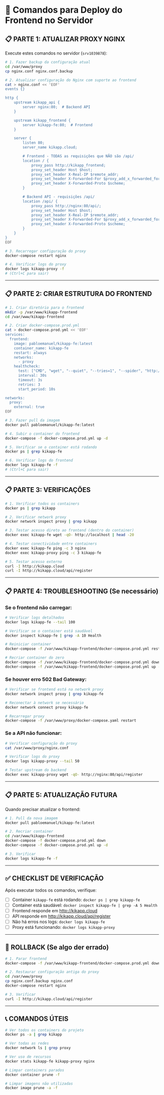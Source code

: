 # 🚀 Comandos para Deploy do Frontend no Servidor

## 📋 PARTE 1: ATUALIZAR PROXY NGINX

Execute estes comandos no servidor (`srv1039878`):

```bash
# 1. Fazer backup da configuração atual
cd /var/www/proxy
cp nginx.conf nginx.conf.backup

# 2. Atualizar configuração do Nginx com suporte ao frontend
cat > nginx.conf << 'EOF'
events {}

http {
    upstream kikapp_api {
        server nginx:80;  # Backend API
    }

    upstream kikapp_frontend {
        server kikapp-fe:80;  # Frontend
    }

    server {
        listen 80;
        server_name kikapp.cloud;

        # Frontend - TODAS as requisições que NÃO são /api/
        location / {
            proxy_pass http://kikapp_frontend;
            proxy_set_header Host $host;
            proxy_set_header X-Real-IP $remote_addr;
            proxy_set_header X-Forwarded-For $proxy_add_x_forwarded_for;
            proxy_set_header X-Forwarded-Proto $scheme;
        }

        # Backend API - requisições /api/
        location /api/ {
            proxy_pass http://nginx:80/api/;
            proxy_set_header Host $host;
            proxy_set_header X-Real-IP $remote_addr;
            proxy_set_header X-Forwarded-For $proxy_add_x_forwarded_for;
            proxy_set_header X-Forwarded-Proto $scheme;
        }
    }
}
EOF

# 3. Recarregar configuração do proxy
docker-compose restart nginx

# 4. Verificar logs do proxy
docker logs kikapp-proxy -f
# (Ctrl+C para sair)
```

---

## 📋 PARTE 2: CRIAR ESTRUTURA DO FRONTEND

```bash
# 1. Criar diretório para o frontend
mkdir -p /var/www/kikapp-frontend
cd /var/www/kikapp-frontend

# 2. Criar docker-compose.prod.yml
cat > docker-compose.prod.yml << 'EOF'
services:
  frontend:
    image: pabloemanuel/kikapp-fe:latest
    container_name: kikapp-fe
    restart: always
    networks:
      - proxy
    healthcheck:
      test: ["CMD", "wget", "--quiet", "--tries=1", "--spider", "http://localhost/"]
      interval: 30s
      timeout: 3s
      retries: 3
      start_period: 10s

networks:
  proxy:
    external: true
EOF

# 3. Fazer pull da imagem
docker pull pabloemanuel/kikapp-fe:latest

# 4. Subir o container do frontend
docker-compose -f docker-compose.prod.yml up -d

# 5. Verificar se o container está rodando
docker ps | grep kikapp-fe

# 6. Verificar logs do frontend
docker logs kikapp-fe -f
# (Ctrl+C para sair)
```

---

## 📋 PARTE 3: VERIFICAÇÕES

```bash
# 1. Verificar todos os containers
docker ps | grep kikapp

# 2. Verificar network proxy
docker network inspect proxy | grep kikapp

# 3. Testar acesso direto ao frontend (dentro do container)
docker exec kikapp-fe wget -qO- http://localhost | head -20

# 4. Testar conectividade entre containers
docker exec kikapp-fe ping -c 3 nginx
docker exec kikapp-proxy ping -c 3 kikapp-fe

# 5. Testar acesso externo
curl -I http://kikapp.cloud
curl -I http://kikapp.cloud/api/register
```

---

## 📋 PARTE 4: TROUBLESHOOTING (Se necessário)

### Se o frontend não carregar:

```bash
# Verificar logs detalhados
docker logs kikapp-fe --tail 100

# Verificar se o container está saudável
docker inspect kikapp-fe | grep -A 10 Health

# Reiniciar container
docker-compose -f /var/www/kikapp-frontend/docker-compose.prod.yml restart

# Recriar container do zero
docker-compose -f /var/www/kikapp-frontend/docker-compose.prod.yml down
docker-compose -f /var/www/kikapp-frontend/docker-compose.prod.yml up -d
```

### Se houver erro 502 Bad Gateway:

```bash
# Verificar se frontend está na network proxy
docker network inspect proxy | grep kikapp-fe

# Reconectar à network se necessário
docker network connect proxy kikapp-fe

# Recarregar proxy
docker-compose -f /var/www/proxy/docker-compose.yaml restart
```

### Se a API não funcionar:

```bash
# Verificar configuração do proxy
cat /var/www/proxy/nginx.conf

# Verificar logs do proxy
docker logs kikapp-proxy --tail 50

# Testar upstream do backend
docker exec kikapp-proxy wget -qO- http://nginx:80/api/register
```

---

## 📋 PARTE 5: ATUALIZAÇÃO FUTURA

Quando precisar atualizar o frontend:

```bash
# 1. Pull da nova imagem
docker pull pabloemanuel/kikapp-fe:latest

# 2. Recriar container
cd /var/www/kikapp-frontend
docker-compose -f docker-compose.prod.yml down
docker-compose -f docker-compose.prod.yml up -d

# 3. Verificar
docker logs kikapp-fe -f
```

---

## ✅ CHECKLIST DE VERIFICAÇÃO

Após executar todos os comandos, verifique:

- [ ] Container `kikapp-fe` está rodando: `docker ps | grep kikapp-fe`
- [ ] Container está saudável: `docker inspect kikapp-fe | grep -A 5 Health`
- [ ] Frontend responde em http://kikapp.cloud
- [ ] API responde em http://kikapp.cloud/api/register
- [ ] Não há erros nos logs: `docker logs kikapp-fe`
- [ ] Proxy está funcionando: `docker logs kikapp-proxy`

---

## 🔄 ROLLBACK (Se algo der errado)

```bash
# 1. Parar frontend
docker-compose -f /var/www/kikapp-frontend/docker-compose.prod.yml down

# 2. Restaurar configuração antiga do proxy
cd /var/www/proxy
cp nginx.conf.backup nginx.conf
docker-compose restart nginx

# 3. Verificar
curl -I http://kikapp.cloud/api/register
```

---

## 📞 COMANDOS ÚTEIS

```bash
# Ver todos os containers do projeto
docker ps -a | grep kikapp

# Ver todas as redes
docker network ls | grep proxy

# Ver uso de recursos
docker stats kikapp-fe kikapp-proxy nginx

# Limpar containers parados
docker container prune -f

# Limpar imagens não utilizadas
docker image prune -a -f
```

